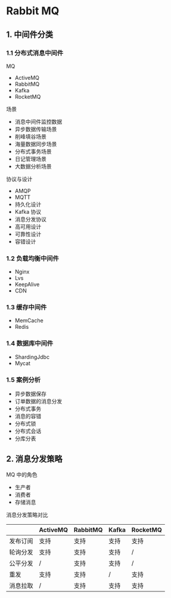 # Rabbit MQ

## 1. 中间件分类

### 1.1 分布式消息中间件

MQ

- ActiveMQ
- RabbitMQ
- Kafka
- RocketMQ

场景

- 消息中间件监控数据
- 异步数据传输场景
- 削峰填谷场景
- 海量数据同步场景
- 分布式事务场景
- 日记管理场景
- 大数据分析场景

协议与设计

- AMQP
- MQTT
- 持久化设计
- Kafka 协议
- 消息分发协议
- 高可用设计
- 可靠性设计
- 容错设计

### 1.2 负载均衡中间件

- Nginx
- Lvs
- KeepAlive
- CDN

### 1.3 缓存中间件

- MemCache
- Redis

### 1.4 数据库中间件

- ShardingJdbc
- Mycat

### 1.5 案例分析

- 异步数据保存
- 订单数据的消息分发
- 分布式事务
- 消息的容错
- 分布式锁
- 分布式会话
- 分库分表

## 2. 消息分发策略

MQ 中的角色

- 生产者
- 消费者
- 存储消息

消息分发策略对比

|          | ActiveMQ | RabbitMQ | Kafka | RocketMQ |
| -------- | -------- | -------- | ----- | -------- |
| 发布订阅 | 支持     | 支持     | 支持  | 支持     |
| 轮询分发 | 支持     | 支持     | 支持  | /        |
| 公平分发 | /        | 支持     | 支持  | /        |
| 重发     | 支持     | 支持     | /     | 支持     |
| 消息拉取 | /        | 支持     | 支持  | 支持     |


